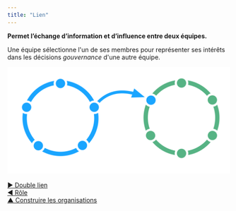 ```yaml
---
title: "Lien"
---
```



**Permet l’échange d’information et d’influence entre deux équipes.**

Une équipe sélectionne l'un de ses membres pour représenter ses intérêts dans les décisions <dfn data-info="Gouvernance: L&apos;acte de fixer des objectifs et de prendre et de modifier des décisions qui guident les gens à les atteindre.">gouvernance</dfn> d'une autre équipe.

![Un cercle lié à un autre cercle](img/structural-patterns/link.png)

[&#9654; Double lien](double-linking.html)<br/>[&#9664; Rôle](role.html)<br/>[&#9650; Construire les organisations](building-organizations.html)

